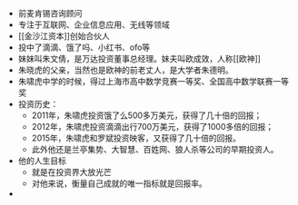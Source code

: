 - 前麦肯锡咨询顾问
- 专注于互联网、企业信息应用、无线等领域
- [[金沙江资本]]创始合伙人
- 投中了滴滴、饿了吗、小红书、ofo等
- 妹妹叫朱文倩，是万达投资董事总经理。妹夫叫欧成效，人称[[欧神]]
- 朱晓虎的父亲，当然也是欧神的前老丈人，是大学者朱德明。
- 朱啸虎中学的时候，得过上海市高中数学竞赛一等奖、全国高中数学联赛一等奖
- 投资历史：
	- 2011年，朱啸虎投资饿了么500多万美元，获得了几十倍的回报；
	- 2012年，朱啸虎投资滴滴出行700万美元，获得了1000多倍的回报；
	- 2015年，朱啸虎和罗斌投资映客，又获得了几十倍的回报。
	- 此外他还是兰亭集势、大智慧、百姓网、狼人杀等公司的早期投资人。
- 他的人生目标
	- 就是在投资界大放光芒
	- 对他来说，衡量自己成就的唯一指标就是回报率。
-